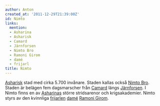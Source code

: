 ```yaml
---
author: Anton
created_at: '2011-12-29T21:39:00Z'
id: Nimto
links:
  mention:
  - Asharina
  - Asharisk
  - Camard
  - Järnforsen
  - Nimto Bro
  - Ramoni Girom
  - damé
  - frijarl
title: Nimto
---
```


[Asharisk] stad med cirka 5.700 invånare. Staden kallas också [Nimto Bro]. Staden är belägen fem
dagsmarscher från [Camard] längs [Järnforsen]. I Nimto finns en av [Asharinas] större stridsarenor
och krigsakademier. Nimto styrs av den kvinnliga [frijarlen][] [damé][] [Ramoni Girom].

  [Asharisk]: Asharisk
  [Nimto Bro]: Nimto_Bro
  [Camard]: Camard
  [Järnforsen]: Järnforsen
  [Asharinas]: Asharina
  [frijarlen]: frijarl
  [damé]: damé
  [Ramoni Girom]: Ramoni_Girom
